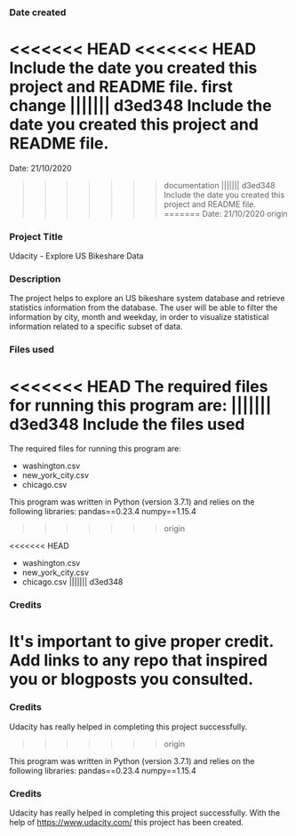 ### Date created
<<<<<<< HEAD
<<<<<<< HEAD
Include the date you created this project and README file.
first change
||||||| d3ed348
Include the date you created this project and README file.
=======
Date: 21/10/2020
>>>>>>> documentation
||||||| d3ed348
Include the date you created this project and README file.
=======
Date: 21/10/2020
>>>>>>> origin

### Project Title
Udacity - Explore US Bikeshare Data

### Description

The project helps to explore an US bikeshare system database and retrieve statistics information from the database. The user will be able to filter the information by city, month and weekday, in order to visualize statistical information related to a specific subset of data.
### Files used
<<<<<<< HEAD
The required files for running this program are: 
||||||| d3ed348
Include the files used
=======
The required files for running this program are: 

* washington.csv
* new_york_city.csv
* chicago.csv

This program was written in Python (version 3.7.1) and relies on the following libraries:
pandas==0.23.4
numpy==1.15.4
>>>>>>> origin

<<<<<<< HEAD
* washington.csv
* new_york_city.csv
* chicago.csv
||||||| d3ed348
### Credits
It's important to give proper credit. Add links to any repo that inspired you or blogposts you consulted.
=======
### Credits
Udacity has really helped in completing this project successfully.
>>>>>>> origin

This program was written in Python (version 3.7.1) and relies on the following libraries:
pandas==0.23.4
numpy==1.15.4

### Credits
Udacity has really helped in completing this project successfully.
With the help of https://www.udacity.com/ this project has been created.

